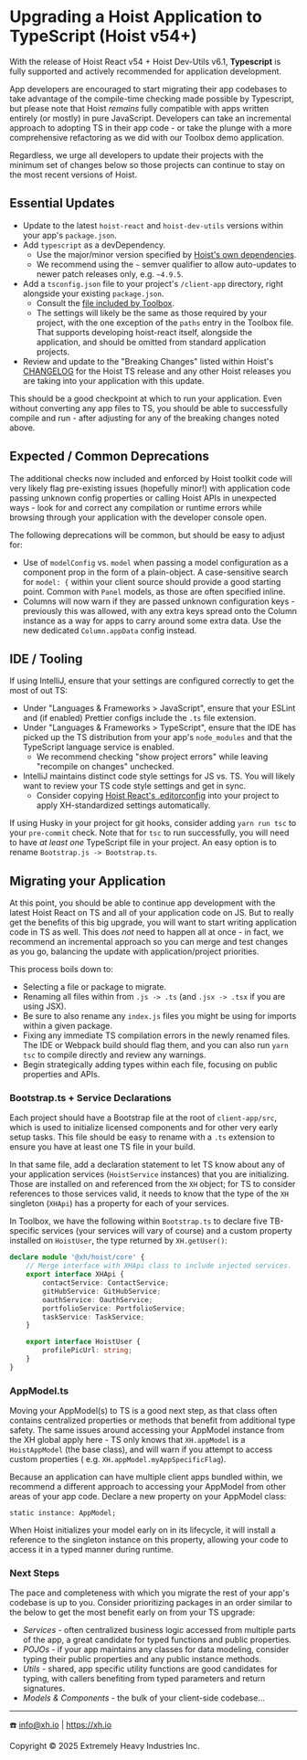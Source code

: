 # Upgrading a Hoist Application to TypeScript (Hoist v54+)

With the release of Hoist React v54 + Hoist Dev-Utils v6.1, **Typescript** is fully supported and
actively recommended for application development.

App developers are encouraged to start migrating their app codebases to take advantage of
the compile-time checking made possible by Typescript, but please note that Hoist _remains_
fully compatible with apps written entirely (or mostly) in pure JavaScript. Developers can take
an incremental approach to adopting TS in their app code - or take the plunge with a more
comprehensive refactoring as we did with our Toolbox demo application.

Regardless, we urge all developers to update their projects with the minimum set of changes below
so those projects can continue to stay on the most recent versions of Hoist.

## Essential Updates

- Update to the latest `hoist-react` and `hoist-dev-utils` versions within your
  app's `package.json`.
- Add `typescript` as a devDependency.
    - Use the major/minor version specified
      by [Hoist's own dependencies](https://github.com/xh/hoist-react/blob/develop/package.json).
    - We recommend using the `~` semver qualifier to allow auto-updates to newer patch releases
      only, e.g. `~4.9.5`.
- Add a `tsconfig.json` file to your project's `/client-app` directory, right alongside your
  existing `package.json`.
    - Consult
      the [file included by Toolbox](https://github.com/xh/toolbox/blob/develop/client-app/tsconfig.json).
    - The settings will likely be the same as those required by your project, with the one exception
      of the `paths` entry in the Toolbox file. That supports developing hoist-react itself,
      alongside
      the application, and should be omitted from standard application projects.
- Review and update to the "Breaking Changes" listed within
  Hoist's [CHANGELOG](https://github.com/xh/hoist-react/blob/develop/CHANGELOG.md) for the Hoist TS
  release and any other Hoist releases you are taking into your application with this update.

This should be a good checkpoint at which to run your application. Even without converting any app
files to TS, you should be able to successfully compile and run - after adjusting for any of the
breaking changes noted above.

## Expected / Common Deprecations

The additional checks now included and enforced by Hoist toolkit code will very likely flag
pre-existing issues (hopefully minor!) with application code passing unknown config properties or
calling Hoist APIs in unexpected ways - look for and correct any compilation or runtime errors while
browsing through your application with the developer console open.

The following deprecations will be common, but should be easy to adjust for:

- Use of `modelConfig` vs. `model` when passing a model configuration as a component prop in the
  form of a plain-object. A case-sensitive search for `model: {` within your client source should
  provide a good starting point. Common with `Panel` models, as those are often specified inline.
- Columns will now warn if they are passed unknown configuration keys - previously this was allowed,
  with any extra keys spread onto the Column instance as a way for apps to carry around some extra
  data. Use the new dedicated `Column.appData` config instead.

## IDE / Tooling

If using IntelliJ, ensure that your settings are configured correctly to get the most of out TS:

- Under "Languages & Frameworks > JavaScript", ensure that your ESLint and (if enabled) Prettier
  configs include the `.ts` file extension.
- Under "Languages & Frameworks > TypeScript", ensure that the IDE has picked up the TS distribution
  from your app's `node_modules` and that the TypeScript language service is enabled.
    - We recommend checking "show project errors" while leaving "recompile on changes" unchecked.
- IntelliJ maintains distinct code style settings for JS vs. TS. You will likely want to review your
  TS code style settings and get in sync.
    - Consider
      copying [Hoist React's .editorconfig](https://github.com/xh/hoist-react/blob/develop/.editorconfig)
      into your project to apply XH-standardized settings automatically.

If using Husky in your project for git hooks, consider adding `yarn run tsc` to your `pre-commit`
check. Note that for `tsc` to run successfully, you will need to have _at least one_ TypeScript file
in your project. An easy option is to rename `Bootstrap.js -> Bootstrap.ts`.

## Migrating your Application

At this point, you should be able to continue app development with the latest Hoist React on TS and
all of your application code on JS. But to really get the benefits of this big upgrade, you will
want to start writing application code in TS as well. This does _not_ need to happen all at once -
in fact, we recommend an incremental approach so you can merge and test changes as you go,
balancing the update with application/project priorities.

This process boils down to:

- Selecting a file or package to migrate.
- Renaming all files within from `.js -> .ts` (and `.jsx -> .tsx` if you are using JSX).
- Be sure to also rename any `index.js` files you might be using for imports within a given package.
- Fixing any immediate TS compilation errors in the newly renamed files. The IDE or Webpack build
  should flag them, and you can also run `yarn tsc` to compile directly and review any warnings.
- Begin strategically adding types within each file, focusing on public properties and APIs.

### Bootstrap.ts + Service Declarations

Each project should have a Bootstrap file at the root of `client-app/src`, which is used to
initialize licensed components and for other very early setup tasks. This file should be easy to
rename with a `.ts` extension to ensure you have at least one TS file in your build.

In that same file, add a declaration statement to let TS know about any of your application
services (`HoistService` instances) that you are initializing. Those are installed on and referenced
from the `XH` object; for TS to consider references to those services valid, it needs to know that
the type of the `XH` singleton (`XHApi`) has a property for each of your services.

In Toolbox, we have the following within `Bootstrap.ts` to declare five TB-specific services (your
services will vary of course) and a custom property installed on `HoistUser`, the type returned
by `XH.getUser()`:

```typescript
declare module '@xh/hoist/core' {
    // Merge interface with XHApi class to include injected services.
    export interface XHApi {
        contactService: ContactService;
        gitHubService: GitHubService;
        oauthService: OauthService;
        portfolioService: PortfolioService;
        taskService: TaskService;
    }

    export interface HoistUser {
        profilePicUrl: string;
    }
}
```

### AppModel.ts

Moving your AppModel(s) to TS is a good next step, as that class often contains centralized
properties or methods that benefit from additional type safety. The same issues around accessing
your AppModel instance from the XH global apply here - TS only knows that `XH.appModel` is a
`HoistAppModel` (the base class), and will warn if you attempt to access custom properties (
e.g. `XH.appModel.myAppSpecificFlag`).

Because an application can have multiple client apps bundled within, we recommend a different
approach to accessing your AppModel from other areas of your app code. Declare a new property on
your AppModel class:

`static instance: AppModel;`

When Hoist initializes your model early on in its lifecycle, it will install a reference to the
singleton instance on this property, allowing your code to access it in a typed manner during
runtime.

### Next Steps

The pace and completeness with which you migrate the rest of your app's codebase is up to you.
Consider prioritizing packages in an order similar to the below to get the most benefit early on
from your TS upgrade:

- _Services_ - often centralized business logic accessed from multiple parts of the app, a great
  candidate for typed functions and public properties.
- _POJOs_ - if your app maintains any classes for data modeling, consider typing their public
  properties and any public instance methods.
- _Utils_ - shared, app specific utility functions are good candidates for typing, with callers
  benefiting from typed parameters and return signatures.
- _Models & Components_ - the bulk of your client-side codebase...

------------------------------------------

☎️ info@xh.io | <https://xh.io>

Copyright © 2025 Extremely Heavy Industries Inc.
